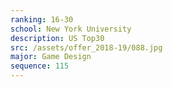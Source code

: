 ```yaml
---
ranking: 16-30
school: New York University
description: US Top30
src: /assets/offer_2018-19/088.jpg
major: Game Design
sequence: 115
---
```

